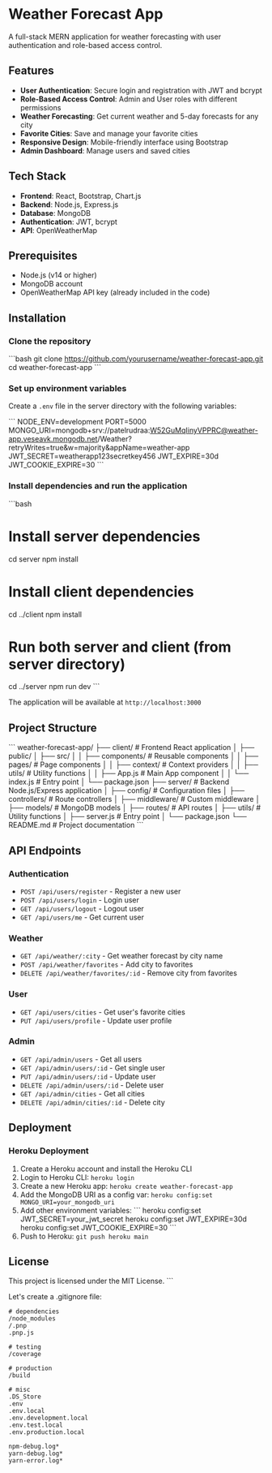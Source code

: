 # Weather Forecast App

A full-stack MERN application for weather forecasting with user authentication and role-based access control.

## Features

- **User Authentication**: Secure login and registration with JWT and bcrypt
- **Role-Based Access Control**: Admin and User roles with different permissions
- **Weather Forecasting**: Get current weather and 5-day forecasts for any city
- **Favorite Cities**: Save and manage your favorite cities
- **Responsive Design**: Mobile-friendly interface using Bootstrap
- **Admin Dashboard**: Manage users and saved cities

## Tech Stack

- **Frontend**: React, Bootstrap, Chart.js
- **Backend**: Node.js, Express.js
- **Database**: MongoDB
- **Authentication**: JWT, bcrypt
- **API**: OpenWeatherMap

## Prerequisites

- Node.js (v14 or higher)
- MongoDB account
- OpenWeatherMap API key (already included in the code)

## Installation

### Clone the repository

\`\`\`bash
git clone https://github.com/yourusername/weather-forecast-app.git
cd weather-forecast-app
\`\`\`

### Set up environment variables

Create a `.env` file in the server directory with the following variables:

\`\`\`
NODE_ENV=development
PORT=5000
MONGO_URI=mongodb+srv://patelrudraa:W52GuMqIinyVPPRC@weather-app.veseavk.mongodb.net/Weather?retryWrites=true&w=majority&appName=weather-app
JWT_SECRET=weatherapp123secretkey456
JWT_EXPIRE=30d
JWT_COOKIE_EXPIRE=30
\`\`\`

### Install dependencies and run the application

\`\`\`bash
# Install server dependencies
cd server
npm install

# Install client dependencies
cd ../client
npm install

# Run both server and client (from server directory)
cd ../server
npm run dev
\`\`\`

The application will be available at `http://localhost:3000`

## Project Structure

\`\`\`
weather-forecast-app/
├── client/                     # Frontend React application
│   ├── public/
│   ├── src/
│   │   ├── components/         # Reusable components
│   │   ├── pages/              # Page components
│   │   ├── context/            # Context providers
│   │   ├── utils/              # Utility functions
│   │   ├── App.js              # Main App component
│   │   └── index.js            # Entry point
│   └── package.json
├── server/                     # Backend Node.js/Express application
│   ├── config/                 # Configuration files
│   ├── controllers/            # Route controllers
│   ├── middleware/             # Custom middleware
│   ├── models/                 # MongoDB models
│   ├── routes/                 # API routes
│   ├── utils/                  # Utility functions
│   ├── server.js               # Entry point
│   └── package.json
└── README.md                   # Project documentation
\`\`\`

## API Endpoints

### Authentication

- `POST /api/users/register` - Register a new user
- `POST /api/users/login` - Login user
- `GET /api/users/logout` - Logout user
- `GET /api/users/me` - Get current user

### Weather

- `GET /api/weather/:city` - Get weather forecast by city name
- `POST /api/weather/favorites` - Add city to favorites
- `DELETE /api/weather/favorites/:id` - Remove city from favorites

### User

- `GET /api/users/cities` - Get user's favorite cities
- `PUT /api/users/profile` - Update user profile

### Admin

- `GET /api/admin/users` - Get all users
- `GET /api/admin/users/:id` - Get single user
- `PUT /api/admin/users/:id` - Update user
- `DELETE /api/admin/users/:id` - Delete user
- `GET /api/admin/cities` - Get all cities
- `DELETE /api/admin/cities/:id` - Delete city

## Deployment

### Heroku Deployment

1. Create a Heroku account and install the Heroku CLI
2. Login to Heroku CLI: `heroku login`
3. Create a new Heroku app: `heroku create weather-forecast-app`
4. Add the MongoDB URI as a config var: `heroku config:set MONGO_URI=your_mongodb_uri`
5. Add other environment variables: 
   \`\`\`
   heroku config:set JWT_SECRET=your_jwt_secret
   heroku config:set JWT_EXPIRE=30d
   heroku config:set JWT_COOKIE_EXPIRE=30
   \`\`\`
6. Push to Heroku: `git push heroku main`

## License

This project is licensed under the MIT License.
\`\`\`

Let's create a .gitignore file:

```text file="server/.gitignore"
# dependencies
/node_modules
/.pnp
.pnp.js

# testing
/coverage

# production
/build

# misc
.DS_Store
.env
.env.local
.env.development.local
.env.test.local
.env.production.local

npm-debug.log*
yarn-debug.log*
yarn-error.log*
